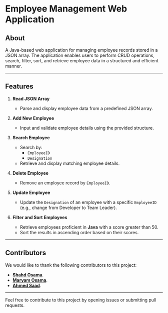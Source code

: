 # Employee Management Web Application  

## About  
A Java-based web application for managing employee records stored in a JSON array. 
The application enables users to perform CRUD operations, search, filter, sort, and retrieve employee data in a structured and efficient manner.  

---

## Features  

1. **Read JSON Array**  
   - Parse and display employee data from a predefined JSON array.  

2. **Add New Employee**  
   - Input and validate employee details using the provided structure.  

3. **Search Employee**  
   - Search by:
     - `EmployeeID`  
     - `Designation`  
   - Retrieve and display matching employee details.  

4. **Delete Employee**  
   - Remove an employee record by `EmployeeID`.  

5. **Update Employee**  
   - Update the `Designation` of an employee with a specific `EmployeeID` (e.g., change from Developer to Team Leader).  

6. **Filter and Sort Employees**  
   - Retrieve employees proficient in **Java** with a score greater than 50.  
   - Sort the results in ascending order based on their scores.  

---

## Contributors

We would like to thank the following contributors to this project:

- [**Shahd Osama**](https://github.com/shahdosama10).
- [**Maryam Osama**](https://github.com/maryamosama33).
- [**Ahmed Saad**](https://github.com/ahmedsaad123456).
---

Feel free to contribute to this project by opening issues or submitting pull requests.
